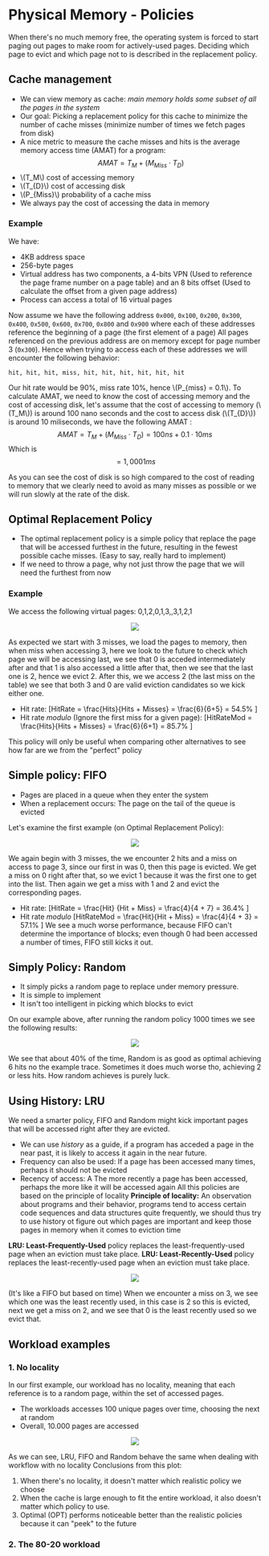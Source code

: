 # Physical Memory - Policies
When there's no much memory free, the operating system is forced to start paging out pages to make room for actively-used pages. Deciding which page to evict and which page not to is described in the replacement policy. 
## Cache management
- We can view memory as cache: *main memory holds some subset of all the pages in the system*
- Our goal: Picking a replacement policy for this cache to minimize the number of cache misses (minimize number of times we fetch pages from disk)
- A nice metric to measure the cache misses and hits is the average memory access time (AMAT) for a program: 
$$
AMAT = T_{M} + (M_{Miss} \cdot T_D)
$$
- \\(T_M\\) cost of accessing memory
- \\(T_{D}\\) cost of accessing disk
- \\(P_{Miss}\\) probability of a cache miss
- We always pay the cost of accessing the data in memory

### Example
We have: 
- 4KB address space
- 256-byte pages
- Virtual address has two components, a 4-bits VPN (Used to reference the page frame number on a page table) and an 8 bits offset (Used to calculate the offset from a given page address)
- Process can access a total of 16 virtual pages

Now assume we have the following address `0x000`, `0x100`, `0x200`, `0x300`, `0x400`, `0x500`, `0x600`, `0x700`, `0x800` and `0x900` where each of these addresses reference the beginning of a page (the first element of a page)
All pages referenced on the previous address are on memory except for page number 3 (`0x300`). Hence when trying to access each of these addresses we will encounter the following behavior:
```
hit, hit, hit, miss, hit, hit, hit, hit, hit, hit
```
Our hit rate would be 90%, miss rate 10%, hence \\(P_{miss} = 0.1\\). To calculate AMAT, we need to know the cost of accessing memory and the cost of accessing disk, let's assume that the cost of accessing to memory (\\(T_M\\)) is around 100 nano seconds and the cost to access disk (\\(T_{D}\\)) is around 10 miliseconds, we have the following AMAT :
$$
AMAT = T_{M} + (M_{Miss} \cdot T_{D}) = 100ns + 0.1 \cdot 10ms
$$
Which is
$$
= 1,0001 ms
$$

As you can see the cost of disk is so high compared to the cost of reading to memory that we clearly need to avoid as many misses as possible or we will run slowly at the rate of the disk. 

## Optimal Replacement Policy
- The optimal  replacement policy is a simple policy that replace the page that will be accessed furthest in the future, resulting in the fewest possible cache misses. (Easy to say, really hard to implement)
- If we need to throw a page, why not just throw the page that we will need the furthest from now

### Example 
We access the following virtual pages: 0,1,2,0,1,3,,3,1,2,1 

<center><img src="./images/access_example.png"></center>

As expected we start with 3 misses, we load the pages to memory, then when miss when accessing 3, here we look to the future to check which page we will be accessing last, we see that 0 is acceded intermediately after and that 1 is also accessed a little after that, then we see that the last one is 2, hence we evict 2. After this, we we access 2 (the last miss on the table) we see that both 3 and 0 are valid eviction candidates so we kick either one. 

- Hit rate: 
[HitRate = \frac{Hits}{Hits + Misses} = \frac{6}{6+5} = 54.5\% ]
- Hit rate *modulo* (Ignore the first miss for a given page): 
[HitRateMod = \frac{Hits}{Hits + Misses} = \frac{6}{6+1} = 85.7\% ]

This policy will only be useful when comparing other alternatives to see how far are we from the "perfect" policy

## Simple policy: FIFO
- Pages are placed in a queue when they enter the system
- When a replacement occurs: The page on the tail of the queue is evicted

Let's examine the first example (on Optimal Replacement Policy): 

<center><img src="./images/FifoCacheExample.png"></center>

We again begin with 3 misses, the we encounter 2 hits and a miss on access to page 3, since our first in was 0, then this page is evicted. We get a miss on 0 right after that, so we evict 1 because it was the first one to get into the list. Then again we get a miss with 1 and 2 and evict the corresponding pages. 
- Hit rate: 
[HitRate = \frac{Hit} {Hit + Miss} = \frac{4}{4 + 7} = 36.4\% ]
- Hit rate *modulo*
[HitRateMod = \frac{Hit}{Hit + Miss} = \frac{4}{4 + 3} = 57.1\% ]
We see a much worse performance, because FIFO can't determine the importance of blocks; even though 0 had been accessed a number of times, FIFO still kicks it out.  

## Simply Policy: Random
- It simply picks a random page to replace under memory pressure.
- It is simple to implement
- It isn't too intelligent in picking which blocks to evict

On our example above, after running the random policy 1000 times we see the following results:  

<center><img src="./images/random_plot.png"></center>

We see that about 40% of the time, Random is as good as optimal achieving 6 hits no the example trace. Sometimes it does much worse tho, achieving 2 or less hits. How random achieves is purely luck.  

## Using History: LRU
We need a smarter policy, FIFO and Random might kick important pages that will be accessed right after they are evicted. 
- We can use *history* as a guide, if a program has acceded a page in the near past, it is likely to access it again in the near future. 
- Frequency can also be used: If a page has been accessed many times, perhaps it should not be evicted
- Recency of access: A The more recently a page has been accessed, perhaps the more like it will be accessed again 
All this policies are based on the principle of locality
**Principle of locality:** An observation about programs and their behavior, programs tend to access certain code sequences and data structures quite frequently, we should thus try to use history ot figure out which pages are important and keep those pages in memory when it comes to eviction time 


**LRU: Least-Frequently-Used** policy replaces the least-frequently-used page when an eviction must take place. 
**LRU: Least-Recently-Used** policy replaces the least-recently-used page when an eviction must take place. 

<center><img src="./images/lru_history.png"></center>

(It's like a FIFO but based on time)
When we encounter a miss on 3, we see which one was the least recently used, in this case is 2 so this is evicted, next we get a miss on 2, and we see that 0 is the least recently used so we evict that. 

## Workload examples
### 1. No locality
In our first example, our workload has no locality, meaning that each reference is to a random page, within the set of accessed pages.
- The workloads accesses 100 unique pages over time, choosing the next at random
- Overall, 10.000 pages are accessed

<center><img src="./images/no_locality.png"></center>

As we can see, LRU, FIFO and Random behave the same when dealing with workflow with no locality
Conclusions from this plot: 
1. When there's no locality, it doesn't matter  which realistic policy we choose
2. When the cache is large enough to fit the entire workload, it also doesn't matter which policy to use. 
3. Optimal (OPT) performs noticeable better than the realistic policies because it can "peek" to the future

### 2. The 80-20 workload
